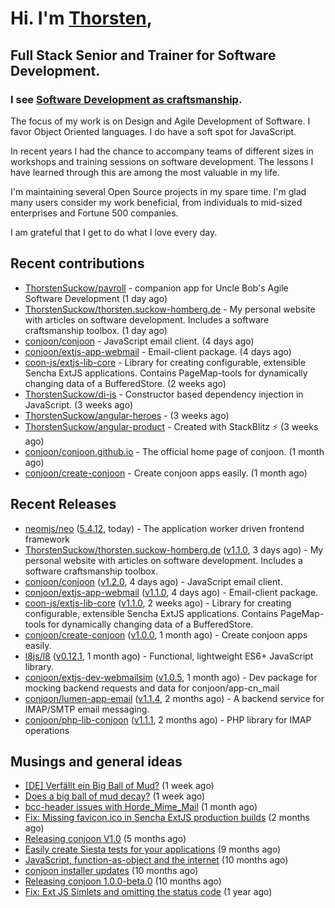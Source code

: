 # Hi. I'm [Thorsten](https://thorsten.suckow-homberg.de/about),
## Full Stack Senior and Trainer for Software Development.

### I see [Software Development as craftsmanship](https://thorsten.suckow-homberg.de/docs/articles/software-craftsmanship/).

The focus of my work is on Design and Agile Development of Software.
I favor Object Oriented languages. I do have a soft spot for JavaScript.

In recent years I had the chance to accompany teams of different sizes in workshops and training sessions on software development. The lessons I have learned through this are among the most valuable in my life.

I'm maintaining several Open Source projects in my spare time. I'm glad many users consider my work beneficial, from individuals to mid-sized enterprises and Fortune 500 companies.

I am grateful that I get to do what I love every day.


## Recent contributions

- [ThorstenSuckow/payroll](https://github.com/ThorstenSuckow/payroll) - companion app for Uncle Bob&#39;s Agile Software Development (1 day ago)
- [ThorstenSuckow/thorsten.suckow-homberg.de](https://github.com/ThorstenSuckow/thorsten.suckow-homberg.de) - My personal website with articles on software development. Includes a software craftsmanship toolbox. (1 day ago)
- [conjoon/conjoon](https://github.com/conjoon/conjoon) - JavaScript email client.  (4 days ago)
- [conjoon/extjs-app-webmail](https://github.com/conjoon/extjs-app-webmail) - Email-client package. (4 days ago)
- [coon-js/extjs-lib-core](https://github.com/coon-js/extjs-lib-core) - Library for creating configurable, extensible Sencha ExtJS applications. Contains PageMap-tools for dynamically changing data of a BufferedStore. (2 weeks ago)
- [ThorstenSuckow/di-js](https://github.com/ThorstenSuckow/di-js) - Constructor based dependency injection in JavaScript. (3 weeks ago)
- [ThorstenSuckow/angular-heroes](https://github.com/ThorstenSuckow/angular-heroes) -  (3 weeks ago)
- [ThorstenSuckow/angular-product](https://github.com/ThorstenSuckow/angular-product) - Created with StackBlitz ⚡️ (3 weeks ago)
- [conjoon/conjoon.github.io](https://github.com/conjoon/conjoon.github.io) - The official home page of conjoon. (1 month ago)
- [conjoon/create-conjoon](https://github.com/conjoon/create-conjoon) - Create conjoon apps easily. (1 month ago)


## Recent Releases

- [neomjs/neo](https://github.com/neomjs/neo) ([5.4.12](https://github.com/neomjs/neo/releases/tag/5.4.12), today) - The application worker driven frontend framework
- [ThorstenSuckow/thorsten.suckow-homberg.de](https://github.com/ThorstenSuckow/thorsten.suckow-homberg.de) ([v1.1.0](https://github.com/ThorstenSuckow/thorsten.suckow-homberg.de/releases/tag/v1.1.0), 3 days ago) - My personal website with articles on software development. Includes a software craftsmanship toolbox.
- [conjoon/conjoon](https://github.com/conjoon/conjoon) ([v1.2.0](https://github.com/conjoon/conjoon/releases/tag/v1.2.0), 4 days ago) - JavaScript email client. 
- [conjoon/extjs-app-webmail](https://github.com/conjoon/extjs-app-webmail) ([v1.1.0](https://github.com/conjoon/extjs-app-webmail/releases/tag/v1.1.0), 4 days ago) - Email-client package.
- [coon-js/extjs-lib-core](https://github.com/coon-js/extjs-lib-core) ([v1.1.0](https://github.com/coon-js/extjs-lib-core/releases/tag/v1.1.0), 2 weeks ago) - Library for creating configurable, extensible Sencha ExtJS applications. Contains PageMap-tools for dynamically changing data of a BufferedStore.
- [conjoon/create-conjoon](https://github.com/conjoon/create-conjoon) ([v1.0.0](https://github.com/conjoon/create-conjoon/releases/tag/v1.0.0), 1 month ago) - Create conjoon apps easily.
- [l8js/l8](https://github.com/l8js/l8) ([v0.12.1](https://github.com/l8js/l8/releases/tag/v0.12.1), 1 month ago) - Functional, lightweight ES6&#43; JavaScript library.
- [conjoon/extjs-dev-webmailsim](https://github.com/conjoon/extjs-dev-webmailsim) ([v1.0.5](https://github.com/conjoon/extjs-dev-webmailsim/releases/tag/v1.0.5), 1 month ago) - Dev package for mocking backend requests and data for conjoon/app-cn_mail
- [conjoon/lumen-app-email](https://github.com/conjoon/lumen-app-email) ([v1.1.4](https://github.com/conjoon/lumen-app-email/releases/tag/v1.1.4), 2 months ago) - A backend service for IMAP/SMTP email messaging.
- [conjoon/php-lib-conjoon](https://github.com/conjoon/php-lib-conjoon) ([v1.1.1](https://github.com/conjoon/php-lib-conjoon/releases/tag/v1.1.1), 2 months ago) - PHP library for IMAP operations

## Musings and general ideas

- [[DE] Verfällt ein Big Ball of Mud?](https://thorsten.suckow-homberg.de/blog/2023/04/14/big-ball-of-mud-decay) (1 week ago)
- [Does a big ball of mud decay?](https://thorsten.suckow-homberg.de/blog/2023/04/14/big-ball-of-mud-decay/index_en) (1 week ago)
- [bcc-header issues with Horde_Mime_Mail](https://thorsten.suckow-homberg.de/blog/2023/03/20/horde-mail-ignores-bcc) (1 month ago)
- [Fix: Missing favicon.ico in Sencha ExtJS production builds](https://thorsten.suckow-homberg.de/blog/2023/02/19/fix-missing-favicon-in-extjs) (2 months ago)
- [Releasing conjoon V1.0](https://thorsten.suckow-homberg.de/blog/Releasing-conjoon-V1.0) (5 months ago)
- [Easily create Siesta tests for your applications](https://thorsten.suckow-homberg.de/blog/2022/07/15/easily-create-siesta-tests-for-your-application) (9 months ago)
- [JavaScript, function-as-object and the internet](https://thorsten.suckow-homberg.de/blog/2022/06/14/javascript-function-as-object-and-the-internet) (10 months ago)
- [conjoon installer updates](https://thorsten.suckow-homberg.de/blog/2022/06/08/conjoon-installer-updates) (10 months ago)
- [Releasing conjoon 1.0.0-beta.0](https://thorsten.suckow-homberg.de/blog/2022/06/07/releasing-conjoon-1-0-0-beta) (10 months ago)
- [Fix: Ext JS Simlets and omitting the status code](https://thorsten.suckow-homberg.de/blog/2022/04/15/extjs-simlets-and-omitting-the-status-code) (1 year ago)
